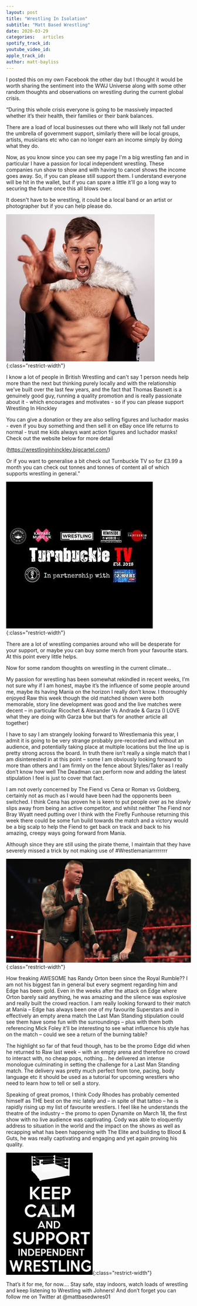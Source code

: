 ```yaml
---
layout: post
title: "Wrestling In Isolation"
subtitle: "Matt Based Wrestling"
date: 2020-03-29
categories:   articles
spotify_track_id:
youtube_video_id:
apple_track_id:
author: matt-bayliss
---
```

I posted this on my own Facebook the other day but I thought it would be worth sharing the sentiment into the WWJ Universe along with some other random thoughts and observations on wrestling during the current global crisis.

“During this whole crisis everyone is going to be massively impacted whether it’s their health, their families or their bank balances.

There are a load of local businesses out there who will likely not fall under the umbrella of government support, similarly there will be local groups, artists, musicians etc who can no longer earn an income simply by doing what they do.

Now, as you know since you can see my page I'm a big wrestling fan and in particular I have a passion for local independent wrestling. These companies run show to show and with having to cancel shows the income goes away. So, if you can please still support them. I understand everyone will be hit in the wallet, but if you can spare a little it'll go a long way to securing the future once this all blows over.

It doesn't have to be wrestling, it could be a local band or an artist or photographer but if you can help please do.

![tom](/assets/posts/2020-03-29/tom-hinckley.jpg){:class="restrict-width"}

I know a lot of people in British Wrestling and can't say 1 person needs help more than the next but thinking purely locally and with the relationship we've built over the last few years, and the fact that Thomas Basnett is a genuinely good guy, running a quality promotion and is really passionate about it - which encourages and motivates - so if you can please support Wrestling In Hinckley

You can give a donation or they are also selling figures and luchador masks - even if you buy something and then sell it on eBay once life returns to normal - trust me kids always want action figures and luchador masks! Check out the website below for more detail

(https://wrestlinginhinckley.bigcartel.com/)

Or if you want to generalise a bit check out Turnbuckle TV so for £3.99 a month you can check out tonnes and tonnes of content all of which supports wrestling in general.”

![ttv](/assets/posts/2020-03-29/ttv.jpg){:class="restrict-width"}

There are a lot of wrestling companies around who will be desperate for your support, or maybe you can buy some merch from your favourite stars. At this point every little helps.

Now for some random thoughts on wrestling in the current climate…

My passion for wrestling has been somewhat rekindled in recent weeks, I’m not sure why if I am honest, maybe it’s the influence of some people around me, maybe its having Mania on the horizon I really don’t know. I thoroughly enjoyed Raw this week though the old matched shown were both memorable, story line development was good and the live matches were decent – in particular Ricochet & Alexander Vs Andrade & Garza (I LOVE what they are doing with Garza btw but that’s for another article all together)

I have to say I am strangely looking forward to Wrestlemania this year, I admit it is going to be very strange probably pre-recorded and without an audience, and potentially taking place at multiple locations but the line up is pretty strong across the board. In truth there isn’t really a single match that I am disinterested in at this point – some I am obviously looking forward to more than others and I am firmly on the fence about Styles/Taker as I really don’t know how well The Deadman can perform now and adding the latest stipulation I feel is just to cover that fact. 

I am not overly concerned by The Fiend vs Cena or Roman vs Goldberg, certainly not as much as I would have been had the opponents been switched. I think Cena has proven he is keen to put people over as he slowly slips away from being an active competitor, and whilst neither The Fiend nor Bray Wyatt need putting over I think with the Firefly Funhouse returning this week there could be some fun build towards  the match and a victory would be a big scalp to help the Fiend to get back on track and back to his amazing, creepy ways going forward from Mania.

Although since they are still using the pirate theme, I maintain that they have severely missed a trick by not making use of #Wrestlemaniarrrrrrrr

![randy](/assets/posts/2020-03-29/randy.jpg){:class="restrict-width"}

How freaking AWESOME has Randy Orton been since the Royal Rumble?? I am not his biggest fan in general but every segment regarding him and Edge has been gold. Even in the weeks after the attack on Edge where Orton barely said anything, he was amazing and the silence was explosive and really built the crowd reaction. I am really looking forward to their match at Mania – Edge has always been one of my favourite Superstars and in effectively an empty arena match the Last Man Standing stipulation could see them have some fun with the surroundings – plus with them both referencing Mick Foley it’ll be interesting to see what influence his style has on the match – could we see a return of the burning table?

The highlight so far of that feud though, has to be the promo Edge did when he returned to Raw last week – with an empty arena and therefore no crowd to interact with, no cheap pops, nothing… he delivered an intense monologue culminating in setting the challenge for a Last Man Standing match. The delivery was pretty much perfect from tone, pacing, body language etc it should be used as a tutorial for upcoming wrestlers who need to learn how to tell or sell a story.

Speaking of great promos, I think Cody Rhodes has probably cemented himself as THE best on the mic lately and – in spite of that tattoo – he is rapidly rising up my list of favourite wrestlers. I feel like he understands the theatre of the industry – the promo to open Dynamite on March 18, the first show with no live audience was captivating. Cody was able to eloquently address to situation in the world and the impact on the shows as well as recapping what has been happening with The Elite and building to Blood & Guts, he was really captivating and engaging and yet again proving his quality.

![support](/assets/posts/2020-03-29/support.jpg){:class="restrict-width"}

That’s it for me, for now…. Stay safe, stay indoors, watch loads of wrestling and keep listening to Wrestling with Johners! And don’t forget you can follow me on Twitter at @mattbasedwres01
